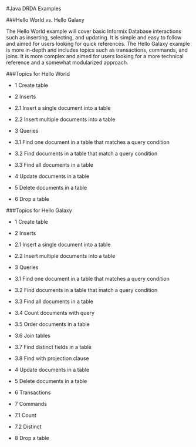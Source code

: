 #Java DRDA Examples

###Hello World vs. Hello Galaxy

The Hello World example will cover basic Informix Database interactions such as inserting, selecting, and updating. 
It is simple and easy to follow and aimed for users looking for quick references. 
The Hello Galaxy example is more in-depth and includes topics such as transactions, commands, and joins.
It is more complex and aimed for users looking for a more technical reference and a somewhat modularized approach.

###Topics for Hello World

 * 1 Create table
 
 * 2 Inserts
 
 * 2.1 Insert a single document into a table
 
 * 2.2 Insert multiple documents into a table
 
 * 3 Queries
 
 * 3.1 Find one document in a table that matches a query condition
 
 * 3.2 Find documents in a table that match a query condition
 
 * 3.3 Find all documents in a table
 
 * 4 Update documents in a table
 
 * 5 Delete documents in a table
 
 * 6 Drop a table

###Topics for Hello Galaxy

 * 1 Create table 

 * 2 Inserts

 * 2.1 Insert a single document into a table

 * 2.2 Insert multiple documents into a table

 * 3 Queries

 * 3.1 Find one document in a table that matches a query condition

 * 3.2 Find documents in a table that match a query condition

 * 3.3 Find all documents in a table

 * 3.4 Count documents with query

 * 3.5 Order documents in a table

 * 3.6 Join tables

 * 3.7 Find distinct fields in a table

 * 3.8 Find with projection clause

 * 4 Update documents in a table

 * 5 Delete documents in a table

 * 6 Transactions

 * 7 Commands

 * 7.1 Count

 * 7.2 Distinct

 * 8 Drop a table
